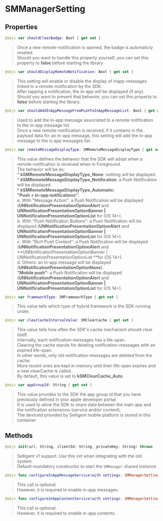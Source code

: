 # SMManagerSetting

## Properties
```swift
@objc var shouldClearBadge: Bool { get set }
```

>Once a new remote-notification is opened, the badge is automaticly reseted.<br/>Should you want to handle this property yourself, you can set this property to **false** before starting the library

```swift
@objc var shouldDisplayRemoteNotification: Bool { get set }
```

>This setting will enable or disable the display of inapp-messages linked to a remote-notification by the SDK.<br/>After tapping a notification, the in-app will be displayed (if any).<br/>Should you want to prevent that behavior, you can set this property to **false** before starting the library.<br/>

```swift
@objc var shouldAddInAppMessageFromPushToInAppMessageList: Bool { get set }
```

>Used to add the in-app message associated to a remote notification to the in-app message list<br/>Once a new remote-notification is received, if it contains in the payload data for an in-app message, this setting will add the in-app message to the in app messages list .<br/>

```swift
@objc var remoteMessageDisplayType: SMRemoteMessageDisplayType { get set }
```

>This value defines the behavior that the SDK will adopt when a remote-notification is received when in Foreground.<br/>The behavior will be as:<br/>*  **kSMRemoteMessageDisplayType_None**: nothing will be displayed.<br/>*  **kSMRemoteMessageDisplayType_Notification**: a Push Notification will be displayed.<br/>*  **kSMRemoteMessageDisplayType_Automatic**:<br/>   **"Push + in-app notifications"**:<br/>       a. With "Message Action": a Push Notification will be displayed (**UNNotificationPresentationOptionAlert** and **UNNotificationPresentationOptionBanner | UNNotificationPresentationOptionList** for iOS 14+).<br/>       b. With "Push Notification Buttons": a Push Notification will be displayed (**UNNotificationPresentationOptionAlert** and **UNNotificationPresentationOptionBanner | UNNotificationPresentationOptionList** for iOS 14+).<br/>       c. With "Rich Push Content": a Push Notification will be displayed (**UNNotificationPresentationOptionAlert** and **UNNotificationPresentationOptionBanner | UNNotificationPresentationOptionList **for iOS 14+).<br/>       d. Others: an in-app message will be displayed (**UNNotificationPresentationOptionNone**).<br/>   **"Mobile push"**: a Push Notification will be displayed (**UNNotificationPresentationOptionAlert** and **UNNotificationPresentationOptionBanner | UNNotificationPresentationOptionList** for iOS 14+).<br/>

```swift
@objc var frameworkType: SMFrameworkType { get set }
```

>This value tells which type of hybrid framework is the SDK running under.<br/>

```swift
@objc var clearCacheIntervalValue: SMClearCache { get set }
```

>This value tells how often the SDK's cache mechanism should clear itself.<br/>Internally, each notification-messages has a life-span.<br/>Clearing the cache stands for deleting notification-messages with an expired life-span.<br/>In other words, only old notification-messages are deleted from the cache.<br/>More recent ones are kept in memory until their life-span expires and a new clearCache is called.<br/>By default, this value is set to **kSMClearCache_Auto**.<br/>

```swift
@objc var appGroupId: String { get set }
```

>This value provides to the SDK  the app group id that you have previously defined in your apple developer portal.<br/>It is used to allow the SDK to share data between the main app and the notification extensions (service and/or content).<br/>The deviceId provided by Selligent mobile platform is stored in this container

## Methods
```swift
@objc init(url: String, clientId: String, privateKey: String) throws
```

>Selligent v1 support. Use this init when integrating with the old system.<br/>Default-mandatory constructor to start the ``SMManager`` shared instance<br/>

```swift
@objc func configureInAppMessageService(with settings: SMManagerSettingIAM)
```

>This call is optional.<br/>However, it is required to enable in-app messages.<br/>

```swift
@objc func configureInAppContentService(with settings: SMManagerSettingIAC)
```

>This call is optional.<br/>However, it is required to enable in-app contents.<br/>